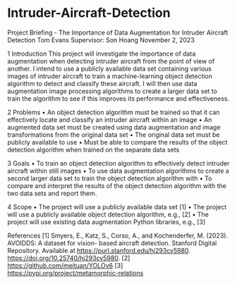 # Intruder-Aircraft-Detection

Project Briefing - The Importance of Data Augmentation for
Intruder Aircraft Detection
Tom Evans
Supervisor: Son Hoang
November 2, 2023

1 Introduction
This project will investigate the importance of data augmentation when detecting intruder aircraft
from the point of view of another. I intend to use a publicly available data set containing various
images of intruder aircraft to train a machine-learning object detection algorithm to detect and
classify these aircraft. I will then use data augmentation image processing algorithms to create a
larger data set to train the algorithm to see if this improves its performance and effectiveness.

2 Problems
• An object detection algorithm must be trained so that it can effectively locate and classify
an intruder aircraft within an image
• An augmented data set must be created using data augmentation and image transformations
from the original data set
• The original data set must be publicly available to use
• Must be able to compare the results of the object detection algorithm when trained on the
separate data sets

3 Goals
• To train an object detection algorithm to effectively detect intruder aircraft within still images
• To use data augmentation algorithms to create a second larger data set to train the object
detection algorithm with
• To compare and interpret the results of the object detection algorithm with the two data
sets and report them.

4 Scope
• The project will use a publicly available data set [1]
• The project will use a publicly available object detection algorithm, e.g., [2]
• The project will use existing data augmentation Python libraries, e.g., [3]


References
[1] Smyers, E., Katz, S., Corso, A., and Kochenderfer, M. (2023). AVOIDDS: A dataset for vision-
based aircraft detection. Stanford Digital Repository.
Available at https://purl.stanford.edu/hj293cv5980. https://doi.org/10.25740/hj293cv5980.
[2] https://github.com/meituan/YOLOv6
[3] https://pypi.org/project/metamorphic-relations
